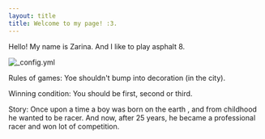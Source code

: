 ```yaml
---
layout: title
title: Welcome to my page! :3.
---
```

Hello! My name is Zarina. And I like to play asphalt 8.

![_config.yml](http://s4galaxy.ru/wp-content/uploads/2013/08/asphalt_8_samsung_galaxy_s4_mn.jpg)

Rules of games:
Yoe shouldn't bump into decoration (in the city).

Winning condition:
You should be first, second or third.

Story: 
Once upon a time a boy was born on the earth , and from childhood he wanted to be racer. And now, after 25 years, he became a professional racer and won lot of competition.
